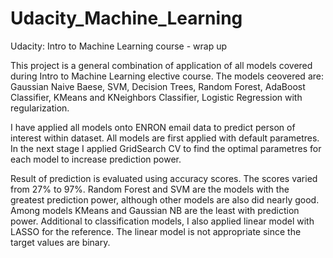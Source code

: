 # Udacity_Machine_Learning
Udacity: Intro to Machine Learning course - wrap up

This project is a general combination of application of all models covered during Intro to Machine Learning elective course.
The models ceovered are: Gaussian Naive Baese, SVM, Decision Trees, Random Forest, AdaBoost Classifier, KMeans and KNeighbors Classifier, Logistic Regression with regularization.

I have applied all models onto ENRON email data to predict person of interest within dataset. 
All models are first applied with default parametres. In the next stage I applied GridSearch CV to find the optimal parametres for each model to increase prediction power.

Result of prediction is evaluated using accuracy scores. The scores varied from 27% to 97%. Random Forest and SVM are the models with the greatest prediction power, although other models are also did nearly good. Among models KMeans and Gaussian NB are the least with prediction power. 
Additional to classification models, I also applied linear model with LASSO for the reference. The linear model is not appropriate since the target values are binary.
